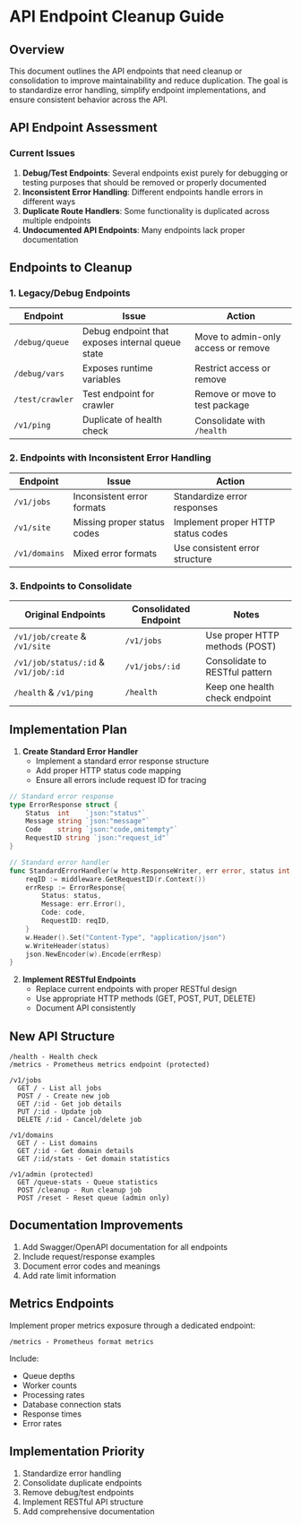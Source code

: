 # API Endpoint Cleanup Guide

## Overview

This document outlines the API endpoints that need cleanup or consolidation to improve maintainability and reduce duplication. The goal is to standardize error handling, simplify endpoint implementations, and ensure consistent behavior across the API.

## API Endpoint Assessment

### Current Issues

1. **Debug/Test Endpoints**: Several endpoints exist purely for debugging or testing purposes that should be removed or properly documented
2. **Inconsistent Error Handling**: Different endpoints handle errors in different ways
3. **Duplicate Route Handlers**: Some functionality is duplicated across multiple endpoints
4. **Undocumented API Endpoints**: Many endpoints lack proper documentation

## Endpoints to Cleanup

### 1. Legacy/Debug Endpoints

| Endpoint | Issue | Action |
|----------|-------|--------|
| `/debug/queue` | Debug endpoint that exposes internal queue state | Move to admin-only access or remove |
| `/debug/vars` | Exposes runtime variables | Restrict access or remove |
| `/test/crawler` | Test endpoint for crawler | Remove or move to test package |
| `/v1/ping` | Duplicate of health check | Consolidate with `/health` |

### 2. Endpoints with Inconsistent Error Handling

| Endpoint | Issue | Action |
|----------|-------|--------|
| `/v1/jobs` | Inconsistent error formats | Standardize error responses |
| `/v1/site` | Missing proper status codes | Implement proper HTTP status codes |
| `/v1/domains` | Mixed error formats | Use consistent error structure |

### 3. Endpoints to Consolidate

| Original Endpoints | Consolidated Endpoint | Notes |
|-------------------|----------------------|-------|
| `/v1/job/create` & `/v1/site` | `/v1/jobs` | Use proper HTTP methods (POST) |
| `/v1/job/status/:id` & `/v1/job/:id` | `/v1/jobs/:id` | Consolidate to RESTful pattern |
| `/health` & `/v1/ping` | `/health` | Keep one health check endpoint |

## Implementation Plan

1. **Create Standard Error Handler**
   - Implement a standard error response structure
   - Add proper HTTP status code mapping
   - Ensure all errors include request ID for tracing

```go
// Standard error response
type ErrorResponse struct {
    Status  int    `json:"status"`
    Message string `json:"message"`
    Code    string `json:"code,omitempty"`
    RequestID string `json:"request_id"`
}

// Standard error handler
func StandardErrorHandler(w http.ResponseWriter, err error, status int, code string) {
    reqID := middleware.GetRequestID(r.Context())
    errResp := ErrorResponse{
        Status: status,
        Message: err.Error(),
        Code: code,
        RequestID: reqID,
    }
    w.Header().Set("Content-Type", "application/json")
    w.WriteHeader(status)
    json.NewEncoder(w).Encode(errResp)
}
```

2. **Implement RESTful Endpoints**
   - Replace current endpoints with proper RESTful design
   - Use appropriate HTTP methods (GET, POST, PUT, DELETE)
   - Document API consistently

## New API Structure

```
/health - Health check
/metrics - Prometheus metrics endpoint (protected)

/v1/jobs
  GET / - List all jobs
  POST / - Create new job
  GET /:id - Get job details
  PUT /:id - Update job 
  DELETE /:id - Cancel/delete job
  
/v1/domains
  GET / - List domains
  GET /:id - Get domain details
  GET /:id/stats - Get domain statistics
  
/v1/admin (protected)
  GET /queue-stats - Queue statistics
  POST /cleanup - Run cleanup job
  POST /reset - Reset queue (admin only)
```

## Documentation Improvements

1. Add Swagger/OpenAPI documentation for all endpoints
2. Include request/response examples
3. Document error codes and meanings
4. Add rate limit information

## Metrics Endpoints

Implement proper metrics exposure through a dedicated endpoint:

```
/metrics - Prometheus format metrics
```

Include:
- Queue depths
- Worker counts
- Processing rates
- Database connection stats
- Response times
- Error rates

## Implementation Priority

1. Standardize error handling
2. Consolidate duplicate endpoints
3. Remove debug/test endpoints
4. Implement RESTful API structure
5. Add comprehensive documentation